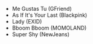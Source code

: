 - Me Gustas Tu (GFriend)
- As If It's Your Last (Blackpink)
- Lady (EXID)
- Bboom Bboom (MOMOLAND)
- Super Shy (NewJeans)
